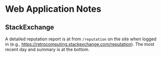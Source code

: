 Web Application Notes
=====================


StackExchange
-------------

A detailed reputation report is at from `/reputation` on the site when
logged in (e.g., <https://retrocomputing.stackexchange.com/reputation>).
The most recent day and summary is at the bottom.
